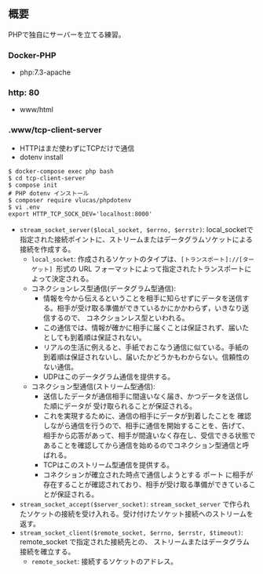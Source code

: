 ## 概要

PHPで独自にサーバーを立てる練習。

### Docker-PHP

- php:7.3-apache

### http: 80 

- www/html

### .www/tcp-client-server

- HTTPはまだ使わずにTCPだけで通信
- dotenv install
```sh:
$ docker-compose exec php bash
$ cd tcp-client-server
$ compose init
# PHP dotenv インストール
$ composer require vlucas/phpdotenv
$ vi .env
export HTTP_TCP_SOCK_DEV='localhost:8000'
```

- `stream_socket_server($local_socket, $errno, $errstr)`: local_socketで指定された接続ポイントに、ストリームまたはデータグラムソケットによる接続を作成する。
  - `local_socket`: 作成されるソケットのタイプは、`[トランスポート]://[ターゲット] `形式の URL フォーマットによって指定されたトランスポートによって決定される。
  - コネクションレス型通信(データグラム型通信):
    - 情報を今から伝えるということを相手に知らせずにデータを送信する。相手が受け取る準備ができているかにかかわらず，いきなり送信するので、 コネクションレス型といわれる。
    - この通信では、情報が確かに相手に届くことは保証されず、届いたとしても到着順は保証されない。
    - リアルの生活に例えると、手紙でおこなう通信に似ている。手紙の到着順は保証されないし、届いたかどうかもわからない。信頼性のない通信。
    - UDPはこのデータグラム通信を提供する。
  - コネクション型通信(ストリーム型通信):
    - 送信したデータが通信相手に間違いなく届き、かつデータを送信した順にデータが 受け取られることが保証される。
    - これを実現するために、通信の相手にデータが到着したことを 確認しながら通信を行うので、相手に通信を開始することを、告げて、相手から応答があって、相手が間違いなく存在し、受信できる状態であることを確認してから通信を始めるのでコネクション型通信と呼ばれる。
    - TCPはこのストリーム型通信を提供する。
    - コネクションが確立された時点で通信しようとする ポート に相手が存在することが確認されており、相手が受け取る準備ができていることが保証される。
- `stream_socket_accept($server_socket)`: `stream_socket_server` で作られたソケットの接続を受け入れる。受け付けたソケット接続へのストリームを返す。
- `stream_socket_client($remote_socket, $errno, $errstr, $timeout)`: remote_socket で指定された接続先との、 ストリームまたはデータグラム接続を確立する。
  - `remote_socket`: 接続するソケットのアドレス。
